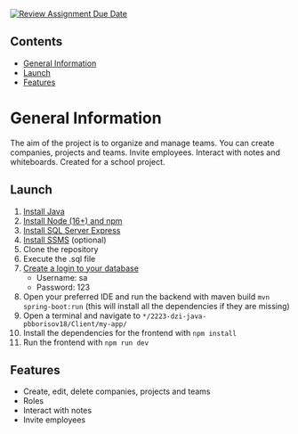 [![Review Assignment Due Date](https://classroom.github.com/assets/deadline-readme-button-24ddc0f5d75046c5622901739e7c5dd533143b0c8e959d652212380cedb1ea36.svg)](https://classroom.github.com/a/0_e-P-yD)
## Contents
* [General Information](#general-information)
* [Launch](#launch)
* [Features](#features)

# General Information
The aim of the project is to organize and manage teams. You can create companies, projects and teams. Invite employees. Interact with notes and whiteboards. Created for a school project.

## Launch
1. [Install Java](https://www.oracle.com/cis/java/technologies/downloads/#java17)
2. [Install Node (16+) and npm](https://nodejs.org/en/download) 
3. [Install SQL Server Express](https://www.microsoft.com/en-us/sql-server/sql-server-downloads)
4. [Install SSMS](https://learn.microsoft.com/en-us/sql/ssms/download-sql-server-management-studio-ssms?view=sql-server-ver16) (optional)
5. Clone the repository
6. Execute the .sql file
7. [Create a login to your database](https://docs.microsoft.com/en-us/sql/relational-databases/security/authentication-access/create-a-login?view=sql-server-ver16)
   - Username: sa
   - Password: 123
8. Open your preferred IDE and run the backend with maven build `mvn spring-boot:run` (this will install all the dependencies if they are missing)
9. Open a terminal and navigate to `*/2223-dzi-java-pbborisov18/Client/my-app/`
10. Install the dependencies for the frontend with `npm install`
11. Run the frontend with `npm run dev`

## Features
* Create, edit, delete companies, projects and teams
* Roles
* Interact with notes
* Invite employees
